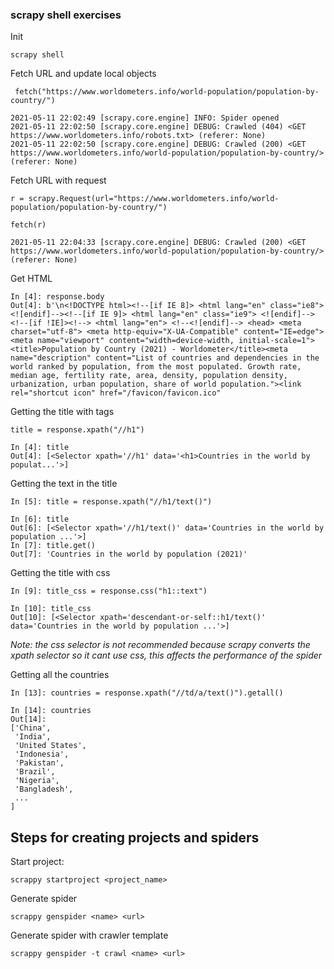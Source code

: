 ### scrapy shell exercises

Init
```
scrapy shell
```

Fetch URL and update local objects
```
 fetch("https://www.worldometers.info/world-population/population-by-country/")
```


```
2021-05-11 22:02:49 [scrapy.core.engine] INFO: Spider opened
2021-05-11 22:02:50 [scrapy.core.engine] DEBUG: Crawled (404) <GET https://www.worldometers.info/robots.txt> (referer: None)
2021-05-11 22:02:50 [scrapy.core.engine] DEBUG: Crawled (200) <GET https://www.worldometers.info/world-population/population-by-country/> (referer: None)
```


Fetch URL with request

    r = scrapy.Request(url="https://www.worldometers.info/world-population/population-by-country/")

    fetch(r)

    2021-05-11 22:04:33 [scrapy.core.engine] DEBUG: Crawled (200) <GET https://www.worldometers.info/world-population/population-by-country/> (referer: None)



Get HTML

    In [4]: response.body
    Out[4]: b'\n<!DOCTYPE html><!--[if IE 8]> <html lang="en" class="ie8"> <![endif]--><!--[if IE 9]> <html lang="en" class="ie9"> <![endif]--><!--[if !IE]><!--> <html lang="en"> <!--<![endif]--> <head> <meta charset="utf-8"> <meta http-equiv="X-UA-Compatible" content="IE=edge"> <meta name="viewport" content="width=device-width, initial-scale=1"> <title>Population by Country (2021) - Worldometer</title><meta name="description" content="List of countries and dependencies in the world ranked by population, from the most populated. Growth rate, median age, fertility rate, area, density, population density, urbanization, urban population, share of world population."><link rel="shortcut icon" href="/favicon/favicon.ico"


Getting the title with tags

    title = response.xpath("//h1")

    In [4]: title
    Out[4]: [<Selector xpath='//h1' data='<h1>Countries in the world by populat...'>]


Getting the text in the title

    In [5]: title = response.xpath("//h1/text()")

    In [6]: title
    Out[6]: [<Selector xpath='//h1/text()' data='Countries in the world by population ...'>]
    In [7]: title.get()
    Out[7]: 'Countries in the world by population (2021)'


Getting the title with css

    In [9]: title_css = response.css("h1::text")

    In [10]: title_css
    Out[10]: [<Selector xpath='descendant-or-self::h1/text()' data='Countries in the world by population ...'>]

*Note: the css selector is not recommended because scrapy converts the xpath selector so it cant use css, this affects the performance of the spider*

Getting all the countries

    In [13]: countries = response.xpath("//td/a/text()").getall()

    In [14]: countries
    Out[14]: 
    ['China',
     'India',
     'United States',
     'Indonesia',
     'Pakistan',
     'Brazil',
     'Nigeria',
     'Bangladesh',
     ...
    ]

## Steps for creating projects and spiders

Start project:

    scrappy startproject <project_name>

Generate spider

    scrappy genspider <name> <url>

Generate spider with crawler template

    scrappy genspider -t crawl <name> <url>



